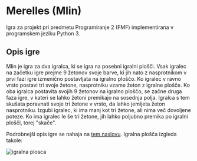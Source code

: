 # Merelles (Mlin)
Igra za projekt pri predmetu Programiranje 2 (FMF) implementirana v programskem jeziku Python 3.
## Opis igre
Mlin je igra za dva igralca, ki se igra na posebni igralni plošči. Vsak igralec na začetku igre prejme 9 žetonov svoje barve, ki jih nato z nasprotnikom v prvi fazi igre izmenično postavljata na igralno ploščo. Ko igralec v ravno vrsto postavi tri svoje žetone, nasprotniku vzame žeton z igralne plošče. Ko oba igralca postavita svojih 9 žetonov na igralno ploščo, se začne druga faza igre, v kateri se lahko žetoni premikajo na sosednja polja. Igralca s tem skušata poravnati svoje tri žetone v vrsto, da lahko jemljeta žeton nasprotniku. Izgubi igralec, ki ima manj kot tri žetone, ali nima več dovoljene poteze. Ko ima igralec le še tri žetone, jih lahko poljubno premika po igralni plošči, torej "skače".

Podrobnejši opis igre se nahaja na [tem naslovu](https://en.wikipedia.org/wiki/Nine_Men%27s_Morris).
Igralna plošča izgleda takole:
 
![igralna plosca](https://upload.wikimedia.org/wikipedia/commons/thumb/7/7d/Nine_Men's_Morris_board.svg/220px-Nine_Men's_Morris_board.svg.png)

